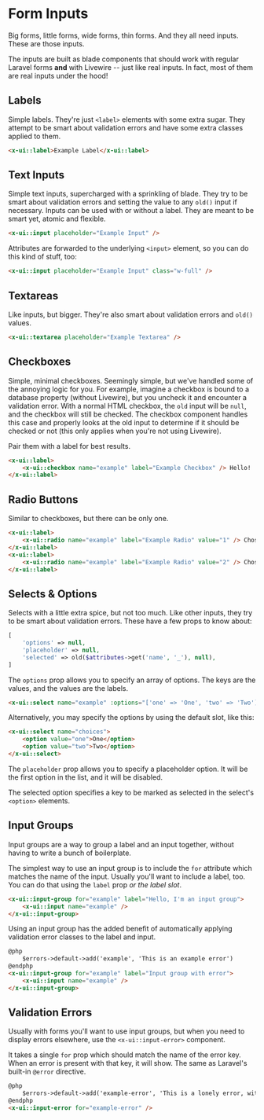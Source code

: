# Form Inputs

Big forms, little forms, wide forms, thin forms. And they all need inputs. These are those inputs.

The inputs are built as blade components that should work with regular Laravel forms **and** with Livewire -- just like real inputs. In fact, most of them are real inputs under the hood!

## Labels
Simple labels. They're just `<label>` elements with some extra sugar. They attempt
to be smart about validation errors and have some extra classes applied to them.

```html +demo
<x-ui::label>Example Label</x-ui::label>
```

## Text Inputs

Simple text inputs, supercharged with a sprinkling of blade. They try to be smart about
validation errors and setting the value to any `old()` input if necessary. Inputs can
be used with or without a label. They are meant to be smart yet, atomic and flexible.

```html +demo
<x-ui::input placeholder="Example Input" />
```

Attributes are forwarded to the underlying `<input>` element, so you can do this kind of stuff, too:

```html
<x-ui::input placeholder="Example Input" class="w-full" />
```

## Textareas

Like inputs, but bigger. They're also smart about validation errors and `old()` values.

```html +demo
<x-ui::textarea placeholder="Example Textarea" />
```

## Checkboxes

Simple, minimal checkboxes. Seemingly simple, but we've handled some of the annoying logic for you.
For example, imagine a checkbox is bound to a database property (without Livewire), but you uncheck it and encounter a validation error.
With a normal HTML checkbox, the `old` input will be `null`, and the checkbox will still be checked.
The checkbox component handles this case and properly looks at the old input to determine if it should be checked or not
(this only applies when you're not using Livewire).

Pair them with a label for best results.

```html +demo
<x-ui::label>
    <x-ui::checkbox name="example" label="Example Checkbox" /> Hello!
</x-ui::label>
```

## Radio Buttons

Similar to checkboxes, but there can be only one.

```html +demo previewClasses={space-y-4}
<x-ui::label>
    <x-ui::radio name="example" label="Example Radio" value="1" /> Chosen 1
</x-ui::label>
<x-ui::label>
    <x-ui::radio name="example" label="Example Radio" value="2" /> Chosen 2
</x-ui::label>
```

## Selects & Options

Selects with a little extra spice, but not too much. Like other inputs, they try
to be smart about validation errors. These have a few props to know about:

```php
[
    'options' => null,
    'placeholder' => null,
    'selected' => old($attributes->get('name', '_'), null),
]
```

The `options` prop allows you to specify an array of options. The keys are the values, and the values are the labels.

```html
<x-ui::select name="example" :options="['one' => 'One', 'two' => 'Two']" />
```

Alternatively, you may specify the options by using the default slot, like this:

```html
<x-ui::select name="choices">
    <option value="one">One</option>
    <option value="two">Two</option>
</x-ui::select>
```

The `placeholder` prop allows you to specify a placeholder option. It will be the first option in the list, and it will be disabled.

The selected option specifies a key to be marked as selected in the select's `<option>` elements.


## Input Groups

Input groups are a way to group a label and an input together, without having to write a bunch of boilerplate.

The simplest way to use an input group is to include the `for` attribute which matches the name of the input.
Usually you'll want to include a label, too. You can do that using the `label` prop _or the label slot_.

```html +demo
<x-ui::input-group for="example" label="Hello, I'm an input group">
    <x-ui::input name="example" />
</x-ui::input-group>
```

Using an input group has the added benefit of automatically applying validation error classes to the label and input.

```html +demo
@php
    $errors->default->add('example', 'This is an example error')
@endphp
<x-ui::input-group for="example" label="Input group with error">
    <x-ui::input name="example" />
</x-ui::input-group>
```

## Validation Errors

Usually with forms you'll want to use input groups, but when you need to display errors elsewhere, use the `<x-ui::input-error>` component.

It takes a single `for` prop which should match the name of the error key.
When an error is present with that key, it will show. The same as Laravel's built-in `@error` directive.


```html +demo
@php
    $errors->default->add('example-error', 'This is a lonely error, with no input group')
@endphp
<x-ui::input-error for="example-error" />
```
